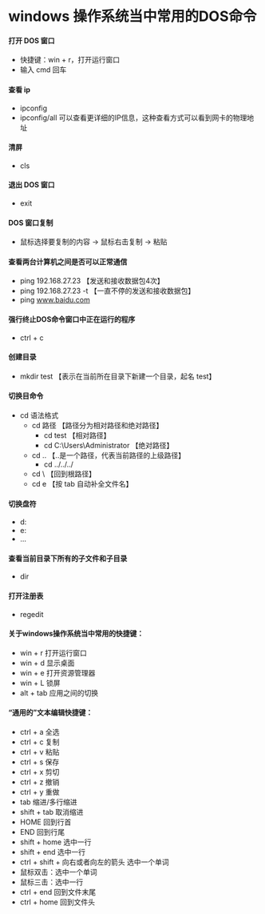 # windows 操作系统当中常用的DOS命令
#### 打开 DOS 窗口
- 快捷键：win + r，打开运行窗口
- 输入 cmd 回车

#### 查看 ip
- ipconfig
- ipconfig/all 可以查看更详细的IP信息，这种查看方式可以看到网卡的物理地址

#### 清屏
- cls

#### 退出 DOS 窗口
- exit

#### DOS 窗口复制
- 鼠标选择要复制的内容 -> 鼠标右击复制 -> 粘贴

#### 查看两台计算机之间是否可以正常通信
- ping 192.168.27.23   【发送和接收数据包4次】
- ping 192.168.27.23 -t 【一直不停的发送和接收数据包】
- ping www.baidu.com

#### 强行终止DOS命令窗口中正在运行的程序
- ctrl + c

#### 创建目录
 - mkdir test 【表示在当前所在目录下新建一个目录，起名 test】

#### 切换目命令
- cd 语法格式
  - cd 路径 【路径分为相对路径和绝对路径】
    - cd test 【相对路径】
    - cd C:\Users\Administrator 【绝对路径】
  - cd .. 【..是一个路径，代表当前路径的上级路径】
    - cd ../../../
  - cd \ 【回到根路径】
  - cd e 【按 tab 自动补全文件名】

#### 切换盘符
- d:
- e:
- ...

#### 查看当前目录下所有的子文件和子目录
- dir

#### 打开注册表
- regedit

#### 关于windows操作系统当中常用的快捷键：
* win + r	打开运行窗口
* win + d	显示桌面
* win + e	打开资源管理器
* win + L	锁屏
* alt + tab	应用之间的切换

#### “通用的”文本编辑快捷键：
* ctrl + a	全选
* ctrl + c	复制
* ctrl + v	粘贴
* ctrl + s	保存
* ctrl + x  剪切
* ctrl + z	撤销
* ctrl + y  重做
* tab			缩进/多行缩进
* shift + tab	取消缩进
* HOME 回到行首
* END	回到行尾
* shift + home	选中一行
* shift + end	选中一行
* ctrl + shift + 向右或者向左的箭头  选中一个单词
* 鼠标双击：选中一个单词
* 鼠标三击：选中一行
* ctrl + end	回到文件末尾
* ctrl + home	回到文件头
